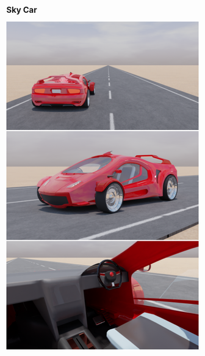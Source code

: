 ## Sky Car

<img src="./SkyCar-Cycles/Camera2.png" width=800>

<img src="./SkyCar-Cycles/Camera3.png" width=800>

<img src="./SkyCar-Cycles/Camera4.png" width=800>
